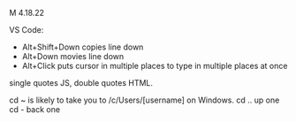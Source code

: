 M 4.18.22

VS Code:
* Alt+Shift+Down copies line down
* Alt+Down movies line down
* Alt+Click puts cursor in multiple places to type in multiple places at once

single quotes JS, double quotes HTML.

cd ~ is likely to take you to /c/Users/[username] on Windows.
cd .. up one
cd - back one
